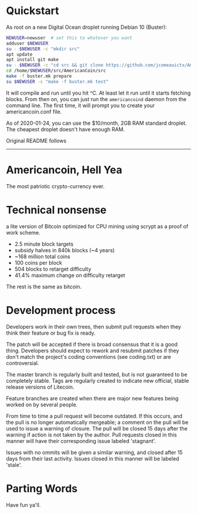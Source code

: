 # Quickstart

As root on a new Digital Ocean droplet running Debian 10 (Buster):

```bash
NEWUSER=newuser  # set this to whatever you want
adduser $NEWUSER
su - $NEWUSER -c "mkdir src"
apt update
apt install git make
su - $NEWUSER -c "cd src && git clone https://github.com/jcomeauictx/AmericanCoin.git"
cd /home/$NEWUSER/src/AmericanCoin/src
make -f buster.mk prepare
su $NEWUSER -c "make -f buster.mk test"
```

It will compile and run until you hit ^C. At least let it run until it starts
fetching blocks. From then on, you can just run the `americancoind` daemon
from the command line. The first time, it will prompt you to create your
americancoin.conf file.

As of 2020-01-24, you can use the $10/month, 2GB RAM standard droplet. The
cheapest droplet doesn't have enough RAM.


Original README follows

---------

Americancoin, Hell Yea
=========

The most patriotic crypto-currency ever.

Technical nonsense 
=========

a lite version of Bitcoin optimized for CPU mining using scrypt as a proof of work scheme.

<ul>
<li>2.5 minute block targets</li>
<li>subsidy halves in 840k blocks (~4 years)</li>
<li>~168 million total coins</li>
<li>100 coins per block</li>
<li>504 blocks to retarget difficulty</li>
<li>41.4% maximum change on difficulty retarget</li>
</ul>

The rest is the same as bitcoin.

Development process
=========

Developers work in their own trees, then submit pull requests when they think their feature or bug fix is ready.

The patch will be accepted if there is broad consensus that it is a good thing. Developers should expect to rework and resubmit patches if they don't match the project's coding conventions (see coding.txt) or are controversial.

The master branch is regularly built and tested, but is not guaranteed to be completely stable. Tags are regularly created to indicate new official, stable release versions of Litecoin.

Feature branches are created when there are major new features being worked on by several people.

From time to time a pull request will become outdated. If this occurs, and the pull is no longer automatically mergeable; a comment on the pull will be used to issue a warning of closure. The pull will be closed 15 days after the warning if action is not taken by the author. Pull requests closed in this manner will have their corresponding issue labeled 'stagnant'.

Issues with no ommits will be given a similar warning, and closed after 15 days from their last activity. Issues closed in this manner will be labeled 'stale'.

Parting Words
=========

Have fun ya'll.
